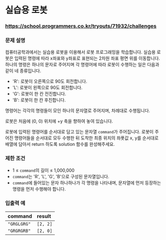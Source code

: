 # 실습용 로봇

### https://school.programmers.co.kr/tryouts/71932/challenges

### 문제 설명

컴퓨터공학과에서는 실습용 로봇을 이용해서 로봇 프로그래밍을 학습합니다. 실습용 로봇은 입력된 명령에 따라 x좌표와 y좌표로 표현되는 2차원 좌표 평면 위를 이동합니다. 하나의 명령은 하나의 문자로 주어지며 각 명령어에 따라 로봇이 수행하는 일은 다음과 같이 네 종류입니다.

-   'R': 로봇이 오른쪽으로 90도 회전합니다.
-   'L': 로봇이 왼쪽으로 90도 회전합니다.
-   'G': 로봇이 한 칸 전진합니다.
-   'B': 로봇이 한 칸 후진합니다.

명령어는 각각의 명령들이 모인 하나의 문자열로 주어지며, 차례대로 수행됩니다.

로봇은 처음에 (0, 0) 위치에 +y 축을 향하여 놓여 있습니다.

로봇에 입력된 명령어를 순서대로 담고 있는 문자열 `command`가 주어집니다. 로봇이 주어진 명령어들을 순서대로 모두 수행한 뒤 도착한 최종 위치의 좌푯값 x, y를 순서대로 배열에 담아서 return 하도록 solution 함수를 완성해주세요.

### 제한 조건

-   1 ≤ `command`의 길이 ≤ 1,000,000
-   `command`는 'R', 'L', 'G', 'B'으로 구성된 문자열입니다.
-   `command`에 들어있는 문자 하나하나가 각 명령을 나타내며, 문자열에 먼저 등장하는 명령을 먼저 수행해야 합니다.

### 입출력 예

| command     | result   |
| :---------- | :------- |
| `"GRGLGRG"` | `[2, 2]` |
| `"GRGRGRB"` | `[2, 0]` |
